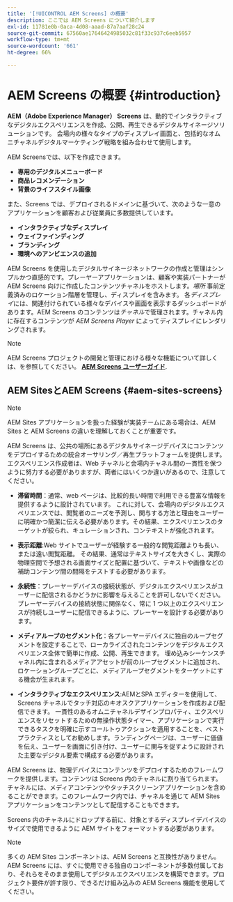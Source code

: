 ```yaml
---
title: '[!UICONTROL AEM Screens] の概要'
description: ここでは AEM Screens について紹介します
exl-id: 11781e0b-0aca-4d08-aaad-87a7aaf28c24
source-git-commit: 67560ae17646424985032c81f33c937c6eeb5957
workflow-type: tm+mt
source-wordcount: '661'
ht-degree: 66%

---
```


# AEM Screens の概要 {#introduction}

**AEM（Adobe Experience Manager） Screens** は、動的でインタラクティブなデジタルエクスペリエンスを作成、公開、再生できるデジタルサイネージソリューションです。 会場内の様々なタイプのディスプレイ画面と、包括的なオムニチャネルデジタルマーケティング戦略を組み合わせて使用します。

AEM Screensでは、以下を作成できます。

* **専用のデジタルメニューボード**
* **商品レコメンデーション**
* **背景のライフスタイル画像**

また、Screens では、デプロイされるドメインに基づいて、次のような一意のアプリケーションを顧客および従業員に多数提供しています。

* **インタラクティブなディスプレイ**
* **ウェイファインディング**
* **ブランディング**
* **環境へのアンビエンスの追加**

AEM Screens を使用したデジタルサイネージネットワークの作成と管理はシンプルかつ直感的です。プレーヤーアプリケーションは、顧客や実装パートナーが AEM Screens 向けに作成したコンテンツチャネルをホストします。*場所* 事前定義済みのロケーション階層を管理し、ディスプレイを含みます。 各&#x200B;*ディスプレイ*&#x200B;には、関連付けられている様々なデバイスや画面を表示するダッシュボードがあります。AEM Screens のコンテンツは&#x200B;*チャネル*&#x200B;で管理されます。チャネル内に存在するコンテンツが *AEM Screens Player* によってディスプレイにレンダリングされます。



>[!NOTE]
>
>AEM Screens プロジェクトの開発と管理における様々な機能について詳しくは、を参照してください。 **[AEM Screens ユーザーガイド](https://experienceleague.adobe.com/en/docs/experience-manager-screens/user-guide/aem-screens-introduction)**.

## AEM SitesとAEM Screens {#aem-sites-screens}

>[!NOTE]
>
>AEM Sites アプリケーションを扱った経験が実装チームにある場合は、AEM Sites と AEM Screens の違いを理解しておくことが重要です。

AEM Screens は、公共の場所にあるデジタルサイネージデバイスにコンテンツをデプロイするための統合オーサリング／再生プラットフォームを提供します。エクスペリエンス作成者は、Web チャネルと会場内チャネル間の一貫性を保つように努力する必要がありますが、両者にはいくつか違いがあるので、注意してください。

* **滞留時間**：通常、web ページは、比較的長い時間で利用できる豊富な情報を提供するように設計されています。 これに対して、会場内のデジタルエクスペリエンスでは、閲覧者のニーズを予測し、関与する方法と理由をユーザーに明確かつ簡潔に伝える必要があります。その結果、エクスペリエンスのターゲットが絞られ、キュレーションされ、コンテキストが強化されます。

* **表示距離**:Web サイトでユーザーが経験する一般的な閲覧距離よりも長い、または遠い閲覧距離。 その結果、通常はテキストサイズを大きくし、実際の物理空間で予想される画面サイズと配置に基づいて、テキストや画像などの補助コンテンツ間の間隔をテストする必要があります。

* **永続性**：プレーヤーデバイスの接続状態が、デジタルエクスペリエンスがユーザーに配信されるかどうかに影響を与えることを許可しないでください。 プレーヤーデバイスの接続状態に関係なく、常に 1 つ以上のエクスペリエンスが持続しユーザーに配信できるように、プレーヤーを設計する必要があります。

* **メディアループのセグメント化**：各プレーヤーデバイスに独自のループセグメントを設定することで、ローカライズされたコンテンツをデジタルエクスペリエンス全体で簡単に作成、公開、再生できます。 埋め込みシーケンスチャネル内に含まれるメディアアセットが前のループセグメントに追加され、ロケーショングループごとに、メディアループセグメントをターゲットにする機会が生まれます。

* **インタラクティブなエクスペリエンス**:AEMとSPA エディターを使用して、Screens チャネルでタッチ対応のキオスクアプリケーションを作成および配信できます。 一貫性のあるオムニチャネルデザインプロパティ、エクスペリエンスをリセットするための無操作状態タイマー、アプリケーションで実行できるタスクを明確に示すコールトゥアクションを適用することを、ベストプラクティスとしてお勧めします。ランディングページは、ユーザーに価値を伝え、ユーザーを画面に引き付け、ユーザーに関与を促すように設計された主要なデジタル要素で構成する必要があります。

AEM Screens は、物理デバイスにコンテンツをデプロイするためのフレームワークを提供します。コンテンツは Screens 内のチャネルに割り当てられます。チャネルには、メディアコンテンツやタッチスクリーンアプリケーションを含めることができます。このフレームワーク内では、チャネルを通じて AEM Sites アプリケーションをコンテンツとして配信することもできます。

Screens 内のチャネルにドロップする前に、対象とするディスプレイデバイスのサイズで使用できるように AEM サイトをフォーマットする必要があります。

>[!NOTE]
>多くの AEM Sites コンポーネントは、AEM Screens と互換性がありません。AEM Screens には、すぐに使用できる独自のコンポーネントが多数付属しており、それらをそのまま使用してデジタルエクスペリエンスを構築できます。プロジェクト要件が許す限り、できるだけ組み込みの AEM Screens 機能を使用してください。
